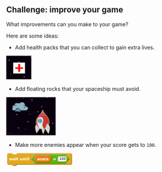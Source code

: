 ## Challenge: improve your game
What improvements can you make to your game?

Here are some ideas:

+ Add health packs that you can collect to gain extra lives.

![screenshot](images/invaders-aid.png)

+ Add floating rocks that your spaceship must avoid.

![screenshot](images/invaders-rocks.png)

+ Make more enemies appear when your score gets to `100`.

![blocks_1545216448_0652635](images/blocks_1545216448_0652635.png)
